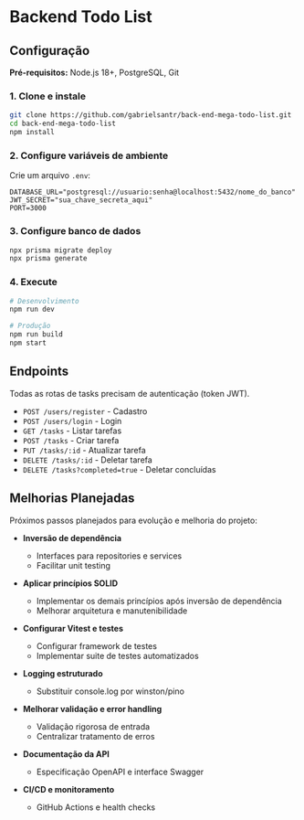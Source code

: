 # Backend Todo List

## Configuração

**Pré-requisitos:** Node.js 18+, PostgreSQL, Git

### 1. Clone e instale

```bash
git clone https://github.com/gabrielsantr/back-end-mega-todo-list.git
cd back-end-mega-todo-list
npm install
```

### 2. Configure variáveis de ambiente

Crie um arquivo `.env`:

```env
DATABASE_URL="postgresql://usuario:senha@localhost:5432/nome_do_banco"
JWT_SECRET="sua_chave_secreta_aqui"
PORT=3000
```

### 3. Configure banco de dados

```bash
npx prisma migrate deploy
npx prisma generate
```

### 4. Execute

```bash
# Desenvolvimento
npm run dev

# Produção
npm run build
npm start
```

## Endpoints

Todas as rotas de tasks precisam de autenticação (token JWT).

- `POST /users/register` - Cadastro
- `POST /users/login` - Login
- `GET /tasks` - Listar tarefas
- `POST /tasks` - Criar tarefa
- `PUT /tasks/:id` - Atualizar tarefa
- `DELETE /tasks/:id` - Deletar tarefa
- `DELETE /tasks?completed=true` - Deletar concluídas

## Melhorias Planejadas

Próximos passos planejados para evolução e melhoria do projeto:

- **Inversão de dependência**
  - Interfaces para repositories e services
  - Facilitar unit testing

- **Aplicar princípios SOLID**
  - Implementar os demais princípios após inversão de dependência
  - Melhorar arquitetura e manutenibilidade

- **Configurar Vitest e testes**
  - Configurar framework de testes
  - Implementar suite de testes automatizados

- **Logging estruturado**
  - Substituir console.log por winston/pino

- **Melhorar validação e error handling**
  - Validação rigorosa de entrada
  - Centralizar tratamento de erros

- **Documentação da API**
  - Especificação OpenAPI e interface Swagger

- **CI/CD e monitoramento**
  - GitHub Actions e health checks
